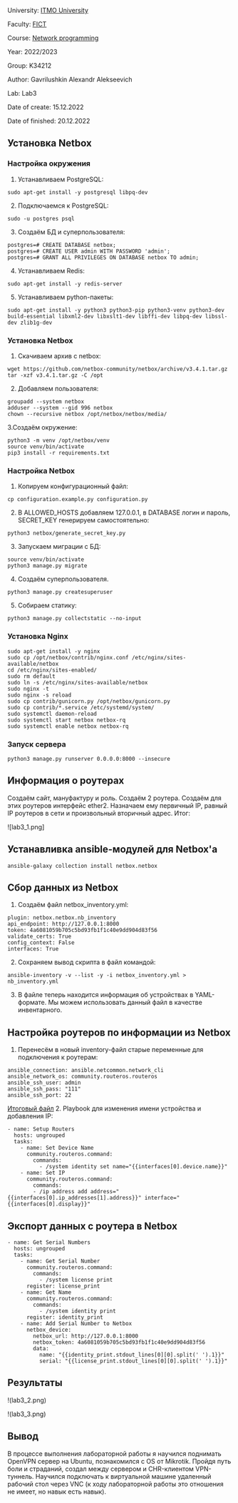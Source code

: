University: [ITMO University](https://itmo.ru/ru/)

Faculty: [FICT](https://fict.itmo.ru)

Course: [Network programming](https://github.com/itmo-ict-faculty/network-programming)

Year: 2022/2023

Group: K34212

Author: Gavrilushkin Alexandr Alekseevich

Lab: Lab3

Date of create: 15.12.2022

Date of finished: 20.12.2022

## Установка Netbox

### Настройка окружения

1. Устанавливаем PostgreSQL:
```
sudo apt-get install -y postgresql libpq-dev
```
2. Подключаемся к PostgreSQL:
```
sudo -u postgres psql
```
3. Создаём БД и суперпользователя:
```
postgres=# CREATE DATABASE netbox;
postgres=# CREATE USER admin WITH PASSWORD 'admin';
postgres=# GRANT ALL PRIVILEGES ON DATABASE netbox TO admin;
```
4. Устанавливаем Redis:
```
sudo apt-get install -y redis-server
```
5. Устанавливаем python-пакеты:
```
sudo apt-get install -y python3 python3-pip python3-venv python3-dev build-essential libxml2-dev libxslt1-dev libffi-dev libpq-dev libssl-dev zlib1g-dev
```

### Установка Netbox

1. Скачиваем архив с netbox:
```
wget https://github.com/netbox-community/netbox/archive/v3.4.1.tar.gz
tar -xzf v3.4.1.tar.gz -C /opt
```
2. Добавляем пользователя:
```
groupadd --system netbox
adduser --system --gid 996 netbox
chown --recursive netbox /opt/netbox/netbox/media/
```
3.Создаём окружение:
```
python3 -m venv /opt/netbox/venv
source venv/bin/activate
pip3 install -r requirements.txt
```

### Настройка Netbox

1. Копируем конфигурационный файл:
```
cp configuration.example.py configuration.py
```
2. В ALLOWED_HOSTS добавляем 127.0.0.1, в DATABASE логин и пароль, SECRET_KEY генерируем самостоятельно:
```
python3 netbox/generate_secret_key.py
```
3. Запускаем миграции с БД:
```
source venv/bin/activate
python3 manage.py migrate
```
4. Создаём суперпользователя.
```
python3 manage.py createsuperuser
```
5. Собираем статику:
```
python3 manage.py collectstatic --no-input
```

### Установка Nginx

```
sudo apt-get install -y nginx
sudo cp /opt/netbox/contrib/nginx.conf /etc/nginx/sites-available/netbox
cd /etc/nginx/sites-enabled/
sudo rm default
sudo ln -s /etc/nginx/sites-available/netbox
sudo nginx -t
sudo nginx -s reload
sudo cp contrib/gunicorn.py /opt/netbox/gunicorn.py
sudo cp contrib/*.service /etc/systemd/system/
sudo systemctl daemon-reload
sudo systemctl start netbox netbox-rq
sudo systemctl enable netbox netbox-rq
```

### Запуск сервера

```
python3 manage.py runserver 0.0.0.0:8000 --insecure
```

## Информация о роутерах

Создаём сайт, мануфактуру и роль. Создаём 2 роутера. Создаём для этих роутеров интерфейс ether2. Назначаем ему первичный IP, равный IP роутеров в сети и произвольный вторичный адрес. Итог:

![lab3_1.png]

## Устанавливка ansible-модулей для Netbox'a

```
ansible-galaxy collection install netbox.netbox
```

## Сбор данных из Netbox

1. Создаём файл netbox_inventory.yml:
```
plugin: netbox.netbox.nb_inventory
api_endpoint: http://127.0.0.1:8000
token: 4a6081059b705c5bd93fb1f1c40e9dd904d83f56
validate_certs: True
config_context: False
interfaces: True
```
2. Сохраняем вывод скрипта в файл командой:
```
ansible-inventory -v --list -y -i netbox_inventory.yml > nb_inventory.yml
```
3. В файле теперь находится информация об устройствах в YAML-формате. Мы можем использовать данный файл в качестве инвентарного.

## Настройка роутеров по информации из Netbox

1. Перенесём в новый inventory-файл старые переменные для подключения к роутерам:
```
ansible_connection: ansible.netcommon.network_cli
ansible_network_os: community.routeros.routeros
ansible_ssh_user: admin
ansible_ssh_pass: "111"
ansible_ssh_port: 22
```
[Итоговый файл](nb_inventory.yml)
2. Playbook для изменения имени устройства и добавления IP:
```
- name: Setup Routers
  hosts: ungrouped
  tasks:
    - name: Set Device Name
      community.routeros.command:
        commands:
          - /system identity set name="{{interfaces[0].device.name}}"
    - name: Set IP
      community.routeros.command:
        commands:
        - /ip address add address="{{interfaces[0].ip_addresses[1].address}}" interface="{{interfaces[0].display}}"
```

## Экспорт данных с роутера в Netbox

```
- name: Get Serial Numbers
  hosts: ungrouped
  tasks:
    - name: Get Serial Number
      community.routeros.command:
        commands:
          - /system license print
      register: license_print
    - name: Get Name
      community.routeros.command:
        commands:
          - /system identity print
      register: identity_print
    - name: Add Serial Number to Netbox
      netbox_device:
        netbox_url: http://127.0.0.1:8000
        netbox_token: 4a6081059b705c5bd93fb1f1c40e9dd904d83f56
        data:
          name: "{{identity_print.stdout_lines[0][0].split(' ').1}}"
          serial: "{{license_print.stdout_lines[0][0].split(' ').1}}"
```

## Результаты

!(lab3_2.png)

!(lab3_3.png)

## Вывод
В процессе выполнения лабораторной работы я научился поднимать OpenVPN сервер на Ubuntu, познакомился с OS от Mikrotik. Пройдя путь боли и страданий, создал между сервером и CHR-клиентом VPN-туннель. Научился подключать к виртуальной машине удаленный рабочий стол через VNC (к ходу лабораторной работы это отношения не имеет, но навык есть навык).
